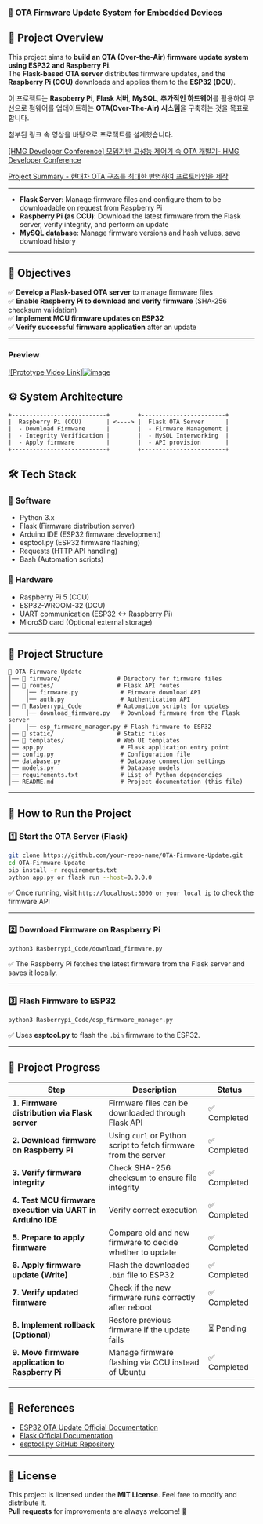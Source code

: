 ### 🚀 **OTA Firmware Update System for Embedded Devices**  

## 📌 **Project Overview**  
This project aims to **build an OTA (Over-the-Air) firmware update system using ESP32 and Raspberry Pi**.  
The **Flask-based OTA server** distributes firmware updates, and the **Raspberry Pi (CCU)** downloads and applies them to the **ESP32 (DCU)**.  

이 프로젝트는 **Raspberry Pi**, **Flask 서버**, **MySQL**, **추가적인 하드웨어**를 활용하여 무선으로 펌웨어를 업데이트하는 **OTA(Over-The-Air) 시스템**을 구축하는 것을 목표로 합니다.

첨부된 링크 속 영상을 바탕으로 프로젝트를 설계했습니다.

[[HMG Developer Conference] 모뎀기반 고성능 제어기 속 OTA 개발기- HMG Developer Conference](https://www.youtube.com/watch?v=CeR6zv0dGu0&t=901s)

[Project Summary -  현대차 OTA 구조를 최대한 반영하여 프로토타입을 제작](https://dev-alohyomora.tistory.com/entry/%ED%94%84%EB%A1%9C%EC%A0%9D%ED%8A%B8-%EA%B0%9C%EC%9A%94-%EB%AC%B4%EC%84%A0-%EC%97%85%EB%8D%B0%EC%9D%B4%ED%8A%B8%EC%9D%98-%EB%AA%A8%EB%93%A0-%EA%B2%83-OTA-%ED%94%84%EB%A1%9C%ED%86%A0%ED%83%80%EC%9E%85-%EC%A0%9C%EC%9E%91%EA%B8%B0-%EC%95%84%ED%82%A4%ED%85%8D%EC%B2%98-%EB%B0%8F-%EC%A0%9C%ED%95%9C-%EC%82%AC%ED%95%AD-%EB%B6%84%EC%84%9D-%ED%98%84%EB%8C%80%EC%B0%A8-OTA-%EA%B5%AC%EC%A1%B0%EB%A5%BC-%EC%B5%9C%EB%8C%80%ED%95%9C-%EB%B0%98%EC%98%81%ED%95%9C-%ED%94%84%EB%A1%9C%ED%86%A0%ED%83%80%EC%9E%85)

---

- **Flask Server**: Manage firmware files and configure them to be downloadable on request from Raspberry Pi
- **Raspberry Pi (as CCU)**: Download the latest firmware from the Flask server, verify integrity, and perform an update
- **MySQL database**: Manage firmware versions and hash values, save download history
---

## 🎯 **Objectives**  
✅ **Develop a Flask-based OTA server** to manage firmware files  
✅ **Enable Raspberry Pi to download and verify firmware** (SHA-256 checksum validation)  
✅ **Implement MCU firmware updates on ESP32**  
✅ **Verify successful firmware application** after an update  

---

### Preview
[![Prototype Video Link]![image](https://github.com/user-attachments/assets/b7592a59-6aea-4c02-a5fa-7ee366f797c3)](https://www.youtube.com/watch?v=Toe-4wZa16E)


## ⚙️ System Architecture

```plaintext
+---------------------------+        +------------------------+
|  Raspberry Pi (CCU)       | <----> |  Flask OTA Server      |
|  - Download Firmware      |        |  - Firmware Management |
|  - Integrity Verification |        |  - MySQL Interworking  |
|  - Apply firmware         |        |  - API provision       |
+---------------------------+        +------------------------+
```

## 🛠️ **Tech Stack**  

### 🔹 **Software**  
- Python 3.x  
- Flask (Firmware distribution server)  
- Arduino IDE (ESP32 firmware development)  
- esptool.py (ESP32 firmware flashing)  
- Requests (HTTP API handling)  
- Bash (Automation scripts)  

### 🔹 **Hardware**  
- Raspberry Pi 5 (CCU)  
- ESP32-WROOM-32 (DCU)  
- UART communication (ESP32 <-> Raspberry Pi)  
- MicroSD card (Optional external storage)  

---

## 📂 **Project Structure**  

```
📁 OTA-Firmware-Update
│── 📂 firmware/                # Directory for firmware files
│── 📂 routes/                  # Flask API routes
│    │── firmware.py            # Firmware download API
│    │── auth.py                # Authentication API
│── 📂 Rasberrypi_Code          # Automation scripts for updates
│    │── download_firmware.py   # Download firmware from the Flask server
│    │── esp_firmware_manager.py # Flash firmware to ESP32
│── 📂 static/                  # Static files
│── 📂 templates/               # Web UI templates
│── app.py                      # Flask application entry point
│── config.py                   # Configuration file
│── database.py                 # Database connection settings
│── models.py                   # Database models
│── requirements.txt            # List of Python dependencies
│── README.md                   # Project documentation (this file)
```

---

## 🚀 **How to Run the Project**  

### 1️⃣ **Start the OTA Server (Flask)**
```bash
git clone https://github.com/your-repo-name/OTA-Firmware-Update.git
cd OTA-Firmware-Update
pip install -r requirements.txt
python app.py or flask run --host=0.0.0.0
```
✅ Once running, visit `http://localhost:5000 or your local ip` to check the firmware API  

---

### 2️⃣ **Download Firmware on Raspberry Pi**  
```bash
python3 Rasberrypi_Code/download_firmware.py
```
✅ The Raspberry Pi fetches the latest firmware from the Flask server and saves it locally.  

---

### 3️⃣ **Flash Firmware to ESP32**  
```bash
python3 Rasberrypi_Code/esp_firmware_manager.py
```
✅ Uses **esptool.py** to flash the `.bin` firmware to the ESP32.  

---

## 📌 **Project Progress**  

| **Step** | **Description** | **Status** |
| --- | --- | --- |
| **1. Firmware distribution via Flask server** | Firmware files can be downloaded through Flask API | ✅ Completed |
| **2. Download firmware on Raspberry Pi** | Using `curl` or Python script to fetch firmware from the server | ✅ Completed |
| **3. Verify firmware integrity** | Check SHA-256 checksum to ensure file integrity | ✅ Completed |
| **4. Test MCU firmware execution via UART in Arduino IDE** | Verify correct execution | ✅ Completed |
| **5. Prepare to apply firmware** | Compare old and new firmware to decide whether to update | ✅ Completed |
| **6. Apply firmware update (Write)** | Flash the downloaded `.bin` file to ESP32 | ✅ Completed |
| **7. Verify updated firmware** | Check if the new firmware runs correctly after reboot | ✅ Completed |
| **8. Implement rollback (Optional)** | Restore previous firmware if the update fails | ⏳ Pending |
| **9. Move firmware application to Raspberry Pi** | Manage firmware flashing via CCU instead of Ubuntu | ✅ Completed |

---

## 📝 **References**  
- [ESP32 OTA Update Official Documentation](https://docs.espressif.com/projects/esp-idf/en/latest/esp32/index.html)  
- [Flask Official Documentation](https://flask.palletsprojects.com/)  
- [esptool.py GitHub Repository](https://github.com/espressif/esptool)  

---

## 📌 **License**  
This project is licensed under the **MIT License**. Feel free to modify and distribute it.  
**Pull requests** for improvements are always welcome! 🚀  
